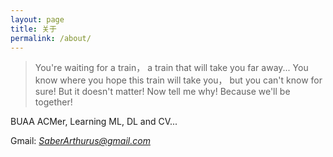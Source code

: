 ```yaml
---
layout: page
title: 关于
permalink: /about/
---
```


>You're waiting for a train，
>a train that will take you far away...
>You know where you hope this train will take you，
>but you can't know for sure!
>But it doesn't matter!
>Now tell me why!
>Because we'll be together!


BUAA ACMer, Learning ML, DL and CV...

Gmail: *SaberArthurus@gmail.com*
